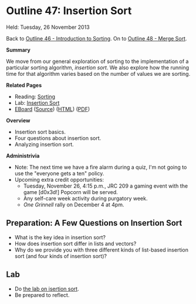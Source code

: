 Outline 47: Insertion Sort
==========================

Held: Tuesday, 26 November 2013

Back to [Outline 46 - Introduction to Sorting](outline.46.html).
On to [Outline 48 - Merge Sort](outline.48.html).

**Summary**

We move from our general exploration of sorting to the implementation of
a particular sorting algorithm, *insertion sort*.  We also explore 
how the running time for that algorithm varies based on the number of
values we are sorting.

**Related Pages**

* Reading: [Sorting](../readings/sorting-reading.html)
* Lab: [Insertion Sort](../labs/insertion-sort-lab.html)
* [EBoard](../eboards/47.md) 
  ([Source](../eboards/47.md))
  ([HTML](../eboards/47.html))
  ([PDF](../eboards/47.pdf))

**Overview**

* Insertion sort basics.
* Four questions about insertion sort.
* Analyzing insertion sort.

**Administrivia**

* Note: The next time we have a fire alarm during a quiz, I'm not going to
  use the "everyone gets a ten" policy.
* Upcoming extra credit opportunities:
    * Tuesday, November 26, 4:15 p.m., JRC 209  a gaming event with the 
      game [d0x3d!]   Popcorn will be served.
    * Any self-care week activity during purgatory week.
    * _One Grinnell_ rally on December 4 at 4pm.

Preparation: A Few Questions on Insertion Sort
----------------------------------------------

* What is the key idea in insertion sort?
* How does insertion sort differ in lists and vectors?
* Why do we provide you with three different kinds of list-based insertion 
  sort (and four kinds of insertion sort)?

Lab
---

* Do [the lab on isertion sort](../Labs/insertion-sort-lab.html).
* Be prepared to reflect.


